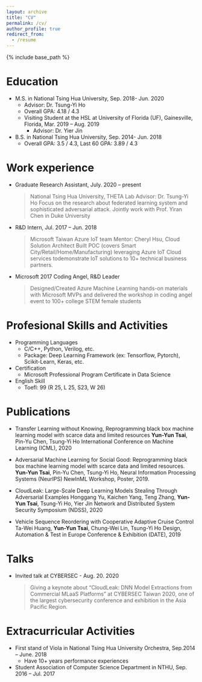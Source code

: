 ```yaml
---
layout: archive
title: "CV"
permalink: /cv/
author_profile: true
redirect_from:
  - /resume
---
```


{% include base_path %}

Education
======
* M.S. in National Tsing Hua University, Sep. 2018- Jun. 2020
  * Advisor: Dr. Tsung-Yi Ho
  * Overall GPA: 4.18 / 4.3
  * Visiting Student at the HSL at University of Florida (UF), Gainesville, Florida, Mar. 2019 – Aug. 2019
    * Advisor: Dr. Yier Jin 
* B.S. in National Tsing Hua University, Sep. 2014- Jun. 2018
  * Overall GPA: 3.5 / 4.3, Last 60 GPA: 3.89 / 4.3


Work experience
======
* Graduate Research Assistant, July. 2020 – present
  >National Tsing Hua University, THETA Lab
  > Advisor: Dr. Tsung-Yi Ho
  > Focus on the research about federated learning system and sophisticated adversarial attack. Jointly work with Prof. Yiran Chen in   Duke University

* R&D Intern, Jul. 2017 – Jun. 2018
  > Microsoft Taiwan Azure IoT team
  > Mentor: Cheryl Hsu, Cloud Solution Architect
  > Built POC (covers Smart City/Retail/Home/Manufacturing) leveraging Azure IoT Cloud services todemonstrate IoT solutions to 10+ technical business partners.

* Microsoft 2017 Coding Angel, R&D Leader
  > Designed/Created Azure Machine Learning hands-on materials with Microsoft MVPs and delivered the workshop in coding angel event to 100+ college STEM female students
 
  
Profesional Skills and Activities
======
* Programming Languages
  * C/C++, Python, Verilog, etc.
  * Package: Deep Learning Framework (ex: Tensorflow, Pytorch), Scikit-Learn, Keras, etc.
* Certification
  * Microsoft Professional Program Certificate in Data Science
* English Skill
  * Toefl: 99 (R 25, L 25, S23, W 26)

Publications
======
* Transfer Learning without Knowing, Reprogramming black box machine learning model with scarce data and limited resources
  **Yun-Yun Tsai**, Pin-Yu Chen, Tsung-Yi Ho
  International Conference on Machine Learning (ICML), 2020

* Adversarial Machine Learning for Social Good: Reprogramming black box machine learning model with scarce data and limited resources.
  **Yun-Yun Tsai**, Pin-Yu Chen, Tsung-Yi Ho,
  Neural Information Processing Systems (NeurIPS) NewInML Workshop, Poster, 2019.

* CloudLeak: Large-Scale Deep Learning Models Stealing Through Adversarial Examples
  Honggang Yu, Kaichen Yang, Teng Zhang, **Yun-Yun Tsai**, Tsung-Yi Ho, Yier Jin
  Network and Distributed System Security Symposium (NDSS), 2020

* Vehicle Sequence Reordering with Cooperative Adaptive Cruise Control
  Ta-Wei Huang, **Yun-Yun Tsai**, Chung-Wei Lin, Tsung-Yi Ho
  Design, Automation & Test in Europe Conference & Exhibition (DATE), 2019
  
Talks
======
* Invited talk at CYBERSEC - Aug. 20. 2020
  > Giving a keynote about “CloudLeak: DNN Model Extractions from Commercial MLaaS Platforms” at CYBERSEC Taiwan 2020, one of the largest cybersecurity conference and exhibition in the Asia Pacific Region. 
 

  
Extracurricular Activities
======
* First stand of Viola in National Tsing Hua University Orchestra, Sep.2014 – June. 2018 
  * Have 10+ years performance experiences	
* Student Association of Computer Science Department in NTHU, Sep. 2016 – Jul. 2017


